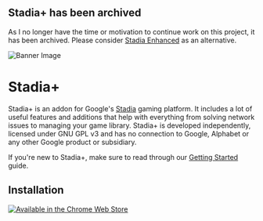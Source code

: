 
## Stadia+ has been archived
As I no longer have the time or motivation to continue work on this project, it has been archived. Please consider [Stadia Enhanced](https://github.com/ChristopherKlay/StadiaEnhanced) as an alternative.

![Banner Image](https://i.imgur.com/Vgge8yv.png)

# Stadia+

Stadia+ is an addon for Google's [Stadia](https://stadia.google.com) gaming platform. It includes a lot of useful features and additions that help with everything from solving network issues to managing your game library. Stadia+ is developed independently, licensed under GNU GPL v3 and has no connection to Google, Alphabet or any other Google product or subsidiary.

If you're new to Stadia+, make sure to read through our [Getting Started](https://github.com/Mafrans/StadiaPlus/wiki/Getting-Started) guide.

## Installation
[![Available in the Chrome Web Store](https://developer.chrome.com/webstore/images/ChromeWebStore_Badge_v2_206x58.png)](https://chrome.google.com/webstore/detail/bbhmnnecicphphjamhdefpagipoegijd)
